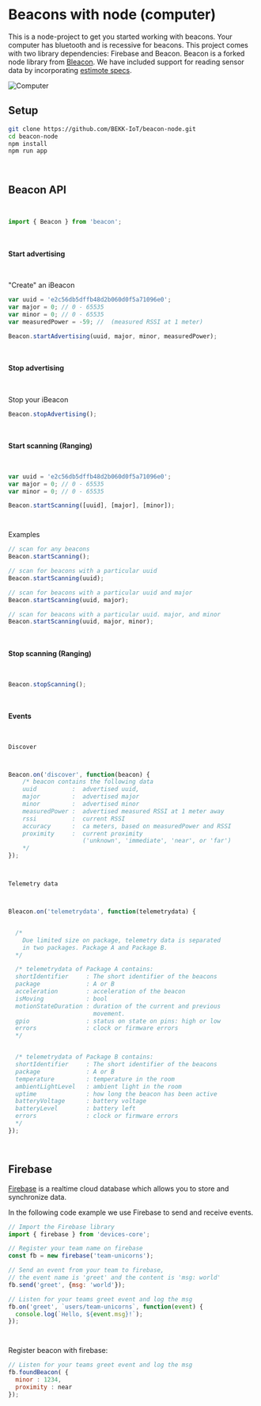 # Beacons with node (computer)

This is a node-project to get you started working with beacons.
Your computer has bluetooth and is recessive for beacons.
This project comes with two library dependencies: Firebase and Beacon.
Beacon is a forked node library from [Bleacon](https://github.com/sandeepmistry/node-bleacon).
We have included support for reading sensor data by incorporating [estimote specs](https://github.com/Estimote/estimote-specs).

![Computer](static/img/gadget/computer.png)



## Setup

```sh
git clone https://github.com/BEKK-IoT/beacon-node.git
cd beacon-node
npm install
npm run app
```

` `

## Beacon API

` `

```js
import { Beacon } from 'beacon';
```

` `

#### Start advertising

` `

"Create" an iBeacon

```js
var uuid = 'e2c56db5dffb48d2b060d0f5a71096e0';
var major = 0; // 0 - 65535
var minor = 0; // 0 - 65535
var measuredPower = -59; //  (measured RSSI at 1 meter)

Beacon.startAdvertising(uuid, major, minor, measuredPower);
```

` `

#### Stop advertising

` `

Stop your iBeacon

```js
Beacon.stopAdvertising();
```

` `

#### Start scanning (Ranging)

` `

```js
var uuid = 'e2c56db5dffb48d2b060d0f5a71096e0';
var major = 0; // 0 - 65535
var minor = 0; // 0 - 65535

Beacon.startScanning([uuid], [major], [minor]);
```

` `

Examples

```js
// scan for any beacons
Beacon.startScanning();

// scan for beacons with a particular uuid
Beacon.startScanning(uuid);

// scan for beacons with a particular uuid and major
Beacon.startScanning(uuid, major);

// scan for beacons with a particular uuid. major, and minor
Beacon.startScanning(uuid, major, minor);  
```

` `

#### Stop scanning (Ranging)

` `

```js
Beacon.stopScanning();
```

` `

#### Events

` `

`Discover`

` `

```js
Beacon.on('discover', function(beacon) {
    /* beacon contains the following data
    uuid          :  advertised uuid,
    major         :  advertised major
    minor         :  advertised minor
    measuredPower :  advertised measured RSSI at 1 meter away
    rssi          :  current RSSI
    accuracy      :  ca meters, based on measuredPower and RSSI
    proximity     :  current proximity
                     ('unknown', 'immediate', 'near', or 'far')
    */
});
```

` `

`Telemetry data`

` `

```js
Bleacon.on('telemetrydata', function(telemetrydata) {


  /*
    Due limited size on package, telemetry data is separated
    in two packages. Package A and Package B.
  */

  /* telemetrydata of Package A contains:
  shortIdentifier     : The short identifier of the beacons
  package             : A or B
  acceleration        : acceleration of the beacon
  isMoving            : bool
  motionStateDuration : duration of the current and previous
                        movement.
  gpio                : status on state on pins: high or low
  errors              : clock or firmware errors
  */


  /* telemetrydata of Package B contains:
  shortIdentifier     : The short identifier of the beacons
  package             : A or B
  temperature         : temperature in the room
  ambientLightLevel   : ambient light in the room
  uptime              : how long the beacon has been active
  batteryVoltage      : battery voltage
  batteryLevel        : battery left
  errors              : clock or firmware errors
  */
});
```

` `

## Firebase

[Firebase](https://www.firebase.com/docs/) is a realtime cloud database which allows you to store and synchronize data.


In the following code example we use Firebase to send and receive events.

``` js
// Import the Firebase library
import { firebase } from 'devices-core';

// Register your team name on firebase
const fb = new firebase('team-unicorns');

// Send an event from your team to firebase,
// the event name is 'greet' and the content is 'msg: world'
fb.send('greet', {msg: 'world'});

// Listen for your teams greet event and log the msg
fb.on('greet', `users/team-unicorns`, function(event) {
  console.log(`Hello, ${event.msg}!`);
});
```

` `

Register beacon with firebase:

``` js
// Listen for your teams greet event and log the msg
fb.foundBeacon( {
  minor : 1234,
  proximity : near
});
```


` `
